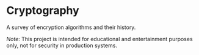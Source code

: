 # Cryptography

A survey of encryption algorithms and their history.

*Note*: This project is intended for educational and entertainment purposes only, not for security in production systems.
